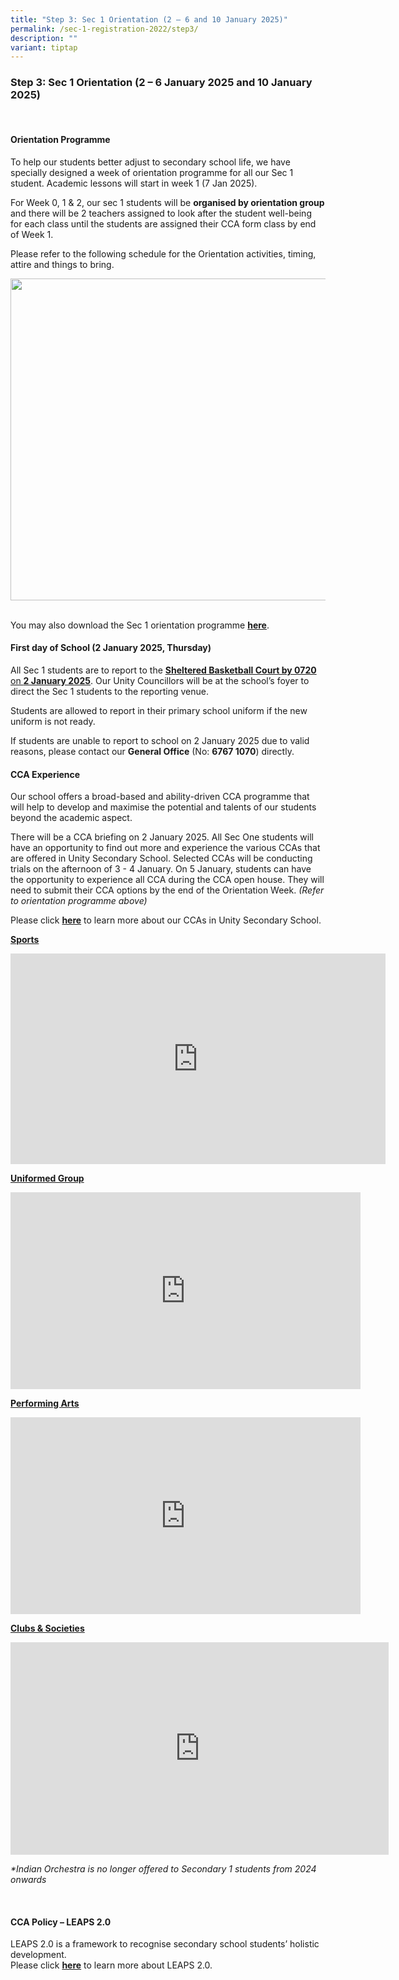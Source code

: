 ```yaml
---
title: "Step 3: Sec 1 Orientation (2 – 6 and 10 January 2025)"
permalink: /sec-1-registration-2022/step3/
description: ""
variant: tiptap
---
```

<h3>Step 3: Sec 1 Orientation (2 – 6 January 2025 and 10 January 2025)</h3>
<p>
<br>
</p>
<h4>Orientation Programme</h4>
<p>To help our students better adjust to secondary school life, we have specially
designed a week of orientation programme for all our Sec 1 student. Academic
lessons will start in week 1 (7 Jan 2025).</p>
<p>For Week 0, 1 &amp; 2, our sec 1 students will be <strong>organised by orientation group</strong> and
there will be 2 teachers assigned to look after the student well-being
for each class until the students are assigned their CCA form class by
end of Week 1.</p>
<p>Please refer to the following schedule for the Orientation activities,
timing, attire and things to bring.</p>
<div class="isomer-image-wrapper">
<img style="margin-left:0px;margin-top:0px;" height="515" width="505" src="https://lh7-rt.googleusercontent.com/docsz/AD_4nXe1jlJeCGE1eb8bsP6CNhI2yH63uKePsxMsCsc0-C9KPRTgOzMt3jD1b2ZrUNNnVK1pElWzCPdQ4MEFCAZ6ubTKAuZK-B__hsWyXZCShXrtsckF2N7Gc7fkIqld_XYfUMFxAyiqw8NV_J93ExcE-_A1RKD-j8g920jGzyOsYUUB6T3aH3iiEg?key=Y5YFPZuHkCmhQynFke1MqA">
</div>
<p>
<br>You may also download the Sec 1 orientation programme <strong><a href="/files/Sec%201%20orientation%202022%20updated%2022dec.pdf" rel="noopener noreferrer nofollow" target="_blank">here</a></strong>.</p>
<h4>First day of School (2 January 2025, Thursday)</h4>
<p>All Sec 1 students are to report to the <strong><u>Sheltered Basketball Court by 0720</u></strong><u> on </u><strong><u>2 January 2025</u></strong>.
Our Unity Councillors will be at the school’s foyer to direct the Sec 1
students to the reporting venue.</p>
<p>Students are allowed to report in their primary school uniform if the
new uniform is not ready.</p>
<p>If students are unable to report to school on 2 January 2025 due to valid
reasons, please contact our <strong>General Office</strong> (No: <strong>6767 1070</strong>)
directly.</p>
<p></p>
<h4>CCA Experience</h4>
<p>Our school offers a broad-based and ability-driven CCA programme that
will help to develop and maximise the potential and talents of our students
beyond the academic aspect.&nbsp;</p>
<p>There will be a CCA briefing on 2 January 2025. All Sec One students will
have an opportunity to find out more and experience the various CCAs that
are offered in Unity Secondary School. Selected CCAs will be conducting
trials on the afternoon of 3 - 4 January. On 5 January, students can have
the opportunity to experience all CCA during the CCA open house. They will
need to submit their CCA options by the end of the Orientation Week. <em>(Refer to orientation programme above)</em>
</p>
<p></p>
<p>Please click&nbsp;<strong><a href="/students/CCA/cca/" rel="noopener noreferrer nofollow" target="_blank">here</a></strong>&nbsp;to
learn more about our CCAs in Unity Secondary School.</p>
<p><strong><u>Sports</u></strong>
</p>
<div class="iframe-wrapper">
<iframe height="337" width="600" allowfullscreen="true" frameborder="0" src="https://www.youtube.com/embed/iOdIoL1997A"></iframe>
</div>
<p><strong><u>Uniformed Group</u></strong>
</p>
<div class="iframe-wrapper">
<iframe height="315" width="560" allowfullscreen="true" frameborder="0" src="https://www.youtube.com/embed/yNSz-CAcYso"></iframe>
</div>
<p><strong><u>Performing Arts</u></strong>
</p>
<div class="iframe-wrapper">
<iframe height="315" width="560" allowfullscreen="true" frameborder="0" src="https://www.youtube.com/embed/OxNzjwxH2kU"></iframe>
</div>
<p><strong><u>Clubs &amp; Societies</u></strong>
</p>
<div class="iframe-wrapper">
<iframe height="340" width="605" allowfullscreen="true" frameborder="0" src="https://www.youtube.com/embed/4nRLjMUiCL0"></iframe>
</div>
<p><em>*Indian Orchestra is no longer offered to Secondary 1 students from 2024 onwards</em>
</p>
<p>
<br>
</p>
<h4>CCA Policy – LEAPS 2.0</h4>
<p>LEAPS 2.0 is a framework to recognise secondary school students’ holistic
development.
<br>Please click&nbsp;<strong><a href="/students/CCA/leaps/" rel="noopener noreferrer nofollow" target="_blank">here</a></strong>&nbsp;to
learn more about LEAPS 2.0.
<br>
<br>
<br>
</p>
<p></p>
<p></p>
